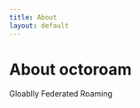 ```yaml
---
title: About
layout: default
---
```


<div class="jumbotron">
  <h1 class="display-4">About octoroam</h1>
  <p class="lead">Gloablly Federated Roaming</p>
</div>
